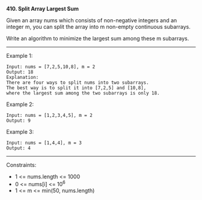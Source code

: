 **410. Split Array Largest Sum**

Given an array nums which consists of non-negative integers and an integer m, you can split the array into m non-empty continuous subarrays.

Write an algorithm to minimize the largest sum among these m subarrays.

*** 

Example 1:
```
Input: nums = [7,2,5,10,8], m = 2
Output: 18
Explanation:
There are four ways to split nums into two subarrays.
The best way is to split it into [7,2,5] and [10,8],
where the largest sum among the two subarrays is only 18.
```
Example 2:
```
Input: nums = [1,2,3,4,5], m = 2
Output: 9
```
Example 3:
```
Input: nums = [1,4,4], m = 3
Output: 4
```
***
Constraints:

- 1 <= nums.length <= 1000
- 0 <= nums[i] <= 10<sup>6</sup>
- 1 <= m <= min(50, nums.length)